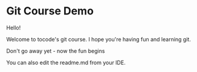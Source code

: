 # Git Course Demo

Hello!

Welcome to tocode's git course. I hope you're having fun and learning git.

Don't go away yet - now the fun begins

You can also edit the readme.md from your IDE.